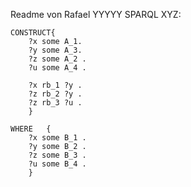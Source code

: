Readme von Rafael
YYYYY
SPARQL XYZ:
```
CONSTRUCT{ 	
	?x some A_1.
	?y some A_3.
	?z some A_2 .
	?u some A_4 .

	?x rb_1 ?y .
	?z rb_2 ?y .
	?z rb_3 ?u .
	} 

WHERE 	{ 	
	?x some B_1 .
	?y some B_2 .
	?z some B_3 .
	?u some B_4 . 
	} 

```
